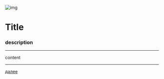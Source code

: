 ![img](https://1.bp.blogspot.com/-5__DP_H55-4/Xc6iTtOth6I/AAAAAAAAEpA/McxMSp-gS0gsBTqZJrYfLq9mGOmrZ0UbwCLcBGAsYHQ/s320/002.png "002")
# **Title**
### description
---

content







---

[далее](003.html)
